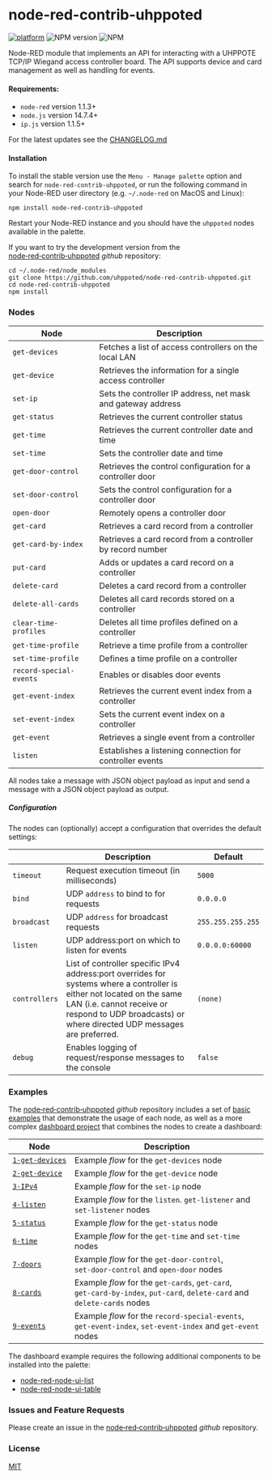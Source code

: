 # node-red-contrib-uhppoted

[![platform](https://img.shields.io/badge/platform-Node--RED-red)](https://nodered.org)
![NPM version](https://badge.fury.io/js/node-red-contrib-uhppoted.svg)
![NPM](https://img.shields.io/npm/l/node-red-contrib-uhppoted)

Node-RED module that implements an API for interacting with a UHPPOTE TCP/IP Wiegand access controller board. The API supports device and card management as well as handling for events.

#### Requirements:
- `node‑red` version 1.1.3+
- `node.js` version 14.7.4+
- `ip.js` version 1.1.5+ 

For the latest updates see the [CHANGELOG.md](https://github.com/uhppoted/node-red-contrib-uhppoted/blob/master/CHANGELOG.md)

#### Installation

To install the stable version use the `Menu - Manage palette` option and search for `node-red-contrib-uhppoted`,
or run the following command in your Node-RED user directory (e.g. `~/.node-red` on MacOS and Linux):

    npm install node-red-contrib-uhppoted

Restart your Node-RED instance and you should have the `uhppoted` nodes available in the palette.

If you want to try the development version from the [node‑red‑contrib‑uhppoted](https://github.com/uhppoted/node-red-contrib-uhppoted) _github_
repository:

    cd ~/.node-red/node_modules
    git clone https://github.com/uhppoted/node-red-contrib-uhppoted.git
    cd node-red-contrib-uhppoted
    npm install


### Nodes

| Node                    | Description                                                  |
| ----------------------- | ------------------------------------------------------------ |
| `get‑devices`           | Fetches a list of access controllers on the local LAN        |
| `get‑device`            | Retrieves the information for a single access controller     |
| `set‑ip`                | Sets the controller IP address, net mask and gateway address |
| `get‑status`            | Retrieves the current controller status                      |
| `get‑time`              | Retrieves the current controller date and time               |
| `set‑time`              | Sets the controller date and time                            |
| `get‑door‑control`      | Retrieves the control configuration for a controller door    |
| `set‑door‑control`      | Sets the control configuration for a controller door         |
| `open‑door`             | Remotely opens a controller door                             |
| `get‑card`              | Retrieves a card record from a controller                    |
| `get‑card-by-index`     | Retrieves a card record from a controller by record number   |
| `put‑card`              | Adds or updates a card record on a controller                |
| `delete‑card`           | Deletes a card record from a controller                      |
| `delete‑all‑cards`      | Deletes all card records stored on a controller              |
| `clear-time-profiles`   | Deletes all time profiles defined on a controller            |
| `get-time-profile`      | Retrieve a time profile from a controller                    |
| `set-time-profile`      | Defines a time profile on a controller                       |
| `record-special-events` | Enables or disables door events                              | 
| `get‑event‑index`       | Retrieves the current event index from a controller          | 
| `set‑event‑index`       | Sets the current event index on a controller                 |
| `get‑event`             | Retrieves a single event from a controller                   |
| `listen`                | Establishes a listening connection for controller events     |

All nodes take a message with JSON object payload as input and send a message with a JSON object payload as output.

##### Configuration

The nodes can (optionally) accept a configuration that overrides the default settings:

|               | Description                                    | Default           |
| ------------- | ---------------------------------------------- | ----------------- |
| `timeout`     | Request execution timeout (in milliseconds)    | `5000`            |
| `bind`        | UDP `address` to bind to for requests          | `0.0.0.0`         |
| `broadcast`   | UDP `address` for broadcast requests           | `255.255.255.255` |
| `listen`      | UDP address:port on which to listen for events | `0.0.0.0:60000`   |
| `controllers` | List of controller specific IPv4 address:port overrides for systems where a controller is either not located on the same LAN (i.e. cannot receive or respond to UDP broadcasts) or where directed UDP messages are preferred. | `(none)` |
| `debug`      | Enables logging of request/response messages to the console | `false` |

### Examples

The [node‑red‑contrib‑uhppoted](https://github.com/uhppoted/node-red-contrib-uhppoted) _github_ repository includes a set of [basic examples](https://github.com/uhppoted/node-red-contrib-uhppoted/tree/master/examples/basic) that demonstrate the usage of each node, as well as a more complex [dashboard project](https://github.com/uhppoted/node-red-contrib-uhppoted/tree/master/examples/dashboard) that combines the nodes to create a dashboard:

| Node               | Description                                                  |
| ------------------ | ------------------------------------------------------------ |
| [`1‑get‑devices`](https://github.com/uhppoted/node-red-contrib-uhppoted/blob/master/examples/basic/1-get-devices.json) | Example _flow_ for the `get‑devices` node |
| [`2‑get‑device`](https://github.com/uhppoted/node-red-contrib-uhppoted/blob/master/examples/basic/2-get-device.json)   | Example _flow_ for the `get‑device` node |
| [`3‑IPv4`](https://github.com/uhppoted/node-red-contrib-uhppoted/blob/master/examples/basic/3-IPv4.json)               | Example _flow_ for the `set‑ip` node |
| [`4‑listen`](https://github.com/uhppoted/node-red-contrib-uhppoted/blob/master/examples/basic/4-listen.json)           | Example _flow_ for the `listen`. `get-listener` and `set‑listener` nodes |
| [`5‑status`](https://github.com/uhppoted/node-red-contrib-uhppoted/blob/master/examples/basic/5-status.json)           | Example _flow_ for the `get‑status` node |
| [`6‑time`](https://github.com/uhppoted/node-red-contrib-uhppoted/blob/master/examples/basic/6-time.json)               | Example _flow_ for the `get‑time` and `set‑time` nodes |
| [`7‑doors`](https://github.com/uhppoted/node-red-contrib-uhppoted/blob/master/examples/basic/7-doors.json)             | Example _flow_ for the `get‑door‑control`, `set‑door‑control` and `open‑door` nodes |
| [`8‑cards`](https://github.com/uhppoted/node-red-contrib-uhppoted/blob/master/examples/basic/8-cards.json)             | Example _flow_ for the `get‑cards`, `get‑card`, `get‑card‑by‑index`, `put‑card`, `delete‑card` and `delete‑cards` nodes |
| [`9-events`](https://github.com/uhppoted/node-red-contrib-uhppoted/blob/master/examples/basic/9-events.json)           | Example _flow_ for the `record-special-events`, `get‑event‑index`, `set‑event‑index` and `get‑event` nodes |

The dashboard example requires the following additional components to be installed into the palette:

- [node-red-node-ui-list](https://flows.nodered.org/node/node-red-node-ui-list)
- [node-red-node-ui-table](https://flows.nodered.org/node/node-red-node-ui-table)

### Issues and Feature Requests

Please create an issue in the [node‑red‑contrib‑uhppoted](https://github.com/uhppoted/node-red-contrib-uhppoted) _github_ repository.

### License

[MIT](https://github.com/uhppoted/node-red-contrib-uhppoted/blob/master/LICENSE)
